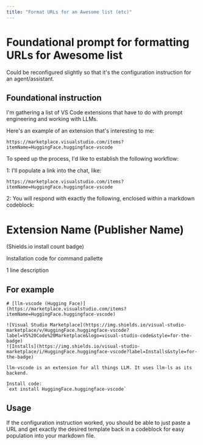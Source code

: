 ```yaml
---
title: "Format URLs for an Awesome list (etc)"
---
```


# Foundational prompt for formatting URLs for Awesome list 

Could be reconfigured slightly so that it's the configuration instruction for an agent/assistant.


## Foundational instruction

I'm gathering a list of VS Code extensions that have to do with prompt engineering and working with LLMs.

Here's an example of an extension that's interesting to me:

`https://marketplace.visualstudio.com/items?itemName=HuggingFace.huggingface-vscode`

To speed up the process, I'd like to establish the following workflow:

1: I'll populate a link into the chat, like:

`https://marketplace.visualstudio.com/items?itemName=HuggingFace.huggingface-vscode`

2: You will respond with exactly the following, enclosed within a markdown codeblock:

# Extension Name (Publisher Name)

(Shields.io install count badge)

Installation code for command pallette

1 line description

## For example

```
# [llm-vscode (Hugging Face)](https://marketplace.visualstudio.com/items?itemName=HuggingFace.huggingface-vscode)

![Visual Studio Marketplace](https://img.shields.io/visual-studio-marketplace/v/HuggingFace.huggingface-vscode?label=VS%20Code%20Marketplace&logo=visual-studio-code&style=for-the-badge)
![Installs](https://img.shields.io/visual-studio-marketplace/i/HuggingFace.huggingface-vscode?label=Installs&style=for-the-badge)
 
llm-vscode is an extension for all things LLM. It uses llm-ls as its backend.

Install code:
`ext install HuggingFace.huggingface-vscode`

```

## Usage

If the configuration instruction worked, you should be able to just paste a URL and get exactly the desired template back in a codeblock for easy population into your markdown file.
